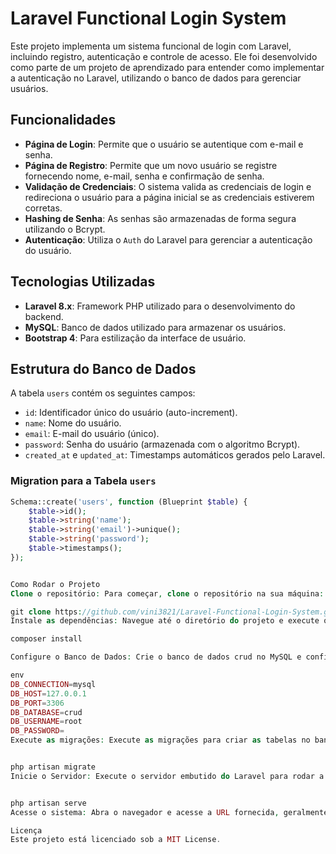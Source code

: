 # Laravel Functional Login System

Este projeto implementa um sistema funcional de login com Laravel, incluindo registro, autenticação e controle de acesso. Ele foi desenvolvido como parte de um projeto de aprendizado para entender como implementar a autenticação no Laravel, utilizando o banco de dados para gerenciar usuários.

## Funcionalidades

- **Página de Login**: Permite que o usuário se autentique com e-mail e senha.
- **Página de Registro**: Permite que um novo usuário se registre fornecendo nome, e-mail, senha e confirmação de senha.
- **Validação de Credenciais**: O sistema valida as credenciais de login e redireciona o usuário para a página inicial se as credenciais estiverem corretas.
- **Hashing de Senha**: As senhas são armazenadas de forma segura utilizando o Bcrypt.
- **Autenticação**: Utiliza o `Auth` do Laravel para gerenciar a autenticação do usuário.

## Tecnologias Utilizadas

- **Laravel 8.x**: Framework PHP utilizado para o desenvolvimento do backend.
- **MySQL**: Banco de dados utilizado para armazenar os usuários.
- **Bootstrap 4**: Para estilização da interface de usuário.

## Estrutura do Banco de Dados

A tabela `users` contém os seguintes campos:

- `id`: Identificador único do usuário (auto-increment).
- `name`: Nome do usuário.
- `email`: E-mail do usuário (único).
- `password`: Senha do usuário (armazenada com o algoritmo Bcrypt).
- `created_at` e `updated_at`: Timestamps automáticos gerados pelo Laravel.

### Migration para a Tabela `users`

```php
Schema::create('users', function (Blueprint $table) {
    $table->id();
    $table->string('name');
    $table->string('email')->unique();
    $table->string('password');
    $table->timestamps();
});


Como Rodar o Projeto
Clone o repositório: Para começar, clone o repositório na sua máquina:

git clone https://github.com/vini3821/Laravel-Functional-Login-System.git
Instale as dependências: Navegue até o diretório do projeto e execute o seguinte comando para instalar as dependências:

composer install

Configure o Banco de Dados: Crie o banco de dados crud no MySQL e configure as credenciais no arquivo .env:

env
DB_CONNECTION=mysql
DB_HOST=127.0.0.1
DB_PORT=3306
DB_DATABASE=crud
DB_USERNAME=root
DB_PASSWORD=
Execute as migrações: Execute as migrações para criar as tabelas no banco de dados:


php artisan migrate
Inicie o Servidor: Execute o servidor embutido do Laravel para rodar a aplicação:


php artisan serve
Acesse o sistema: Abra o navegador e acesse a URL fornecida, geralmente http://127.0.0.1:8000.

Licença
Este projeto está licenciado sob a MIT License.
